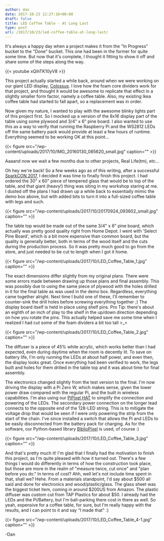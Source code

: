 ```yaml
---
author: dan
date: 2017-10-23 12:27:16+00:00
draft: false
title: LED Coffee Table - At Long Last
type: post
url: /2017/10/23/led-coffee-table-at-long-last/
---
```


It's always a happy day when a project makes it from the "In Progress" bucket to the "Done" bucket. This one had been in the former for quite some time. But now that it's complete, I thought it fitting to show it off and share some of the steps along the way.

{{< youtube xQihTK10yV8 >}}

This project actually started a while back, around when we were working on our giant LED display, [Colossus](/2015/09/22/building-the-colossus-led-display/). I love how the foam core dividers work for that project, and thought it would be awesome to replicate that effect in a slightly smaller form factor, namely a coffee table. Also, my existing Ikea coffee table had started to fall apart, so a replacement was in order.

<!-- more -->

Now given my nature, I wanted to play with the awesome blinky lights part of this project first. So I mocked up a version of the 8x16 display part of the table using some plywood and 3/4" x 6" pine board. I also wanted to use this as a way to verify that running the Raspberry Pi and the WS2812 LEDs off the same battery pack would provide at least a few hours of runtime. Everything seemed to be working OK at this point...

{{< figure src="/wp-content/uploads/2017/10/IMG_20160130_085620_small.jpg" caption="" >}}

Aaaand now we wait a few months due to other projects, Real Life(tm), etc...

Oh hey we're back! So a few weeks ago as of this writing, after a successful [SparkCON 2017](/sparkcon-2017/), I decided it was time to finally finish this project. I had ordered the 30" x 60" piece of tempered glass that would be to top of the table, and that giant (heavy!) thing was siting in my workshop staring at me. I dusted off the plans I had drawn up a while back to essentially mimic the demo box above, but with added bits to turn it into a full-sized coffee table with legs and such.

{{< figure src="/wp-content/uploads/2017/10/20170924_093602_small.jpg" caption="" >}}

The table top would be made out of the same 3/4" x 6" pine board, which actually was pretty good quality right from Home Depot. I went with 'Select Pine Board', which is a bit more expensive than common board, but the quality is generally better, both in terms of the wood itself and the cuts during the production process. So it was pretty much good to go from the store, and just needed to be cut to length when I got it home.

{{< figure src="/wp-content/uploads/2017/10/LED_Coffee_Table_1.jpg" caption="" >}}

The exact dimensions differ slightly from my original plans. There were some errors made between drawing up those plans and final assembly. This was possibly due to using the same piece of plywood with the holes drilled in it for the final table as was used in the demo box. Regardless, everything came together alright. Next time I build one of these, I'll remember to counter-sink the drill holes before screwing everything together ;) The display board itself is held in place using shelf pins. Pro Tip: there's about an eighth of an inch of play to the shelf in the up/down direction depending on how you rotate the pins. This actually helped save me some time when I realized I had cut some of the foam dividers a bit too tall >_<

{{< figure src="/wp-content/uploads/2017/10/LED_Coffee_Table_2.jpg" caption="" >}}

The diffuser is a piece of 45% white acrylic, which works better than I had expected, even during daytime when the room is decently lit. To save on battery life, I'm only running the LEDs at about half power, and even then, the display looks great. Once everything had been verified to work, the legs built and holes for them drilled in the table top and it was about time for final assembly.

The electronics changed slightly from the test version to the final. I'm now driving the display with a Pi Zero W, which makes sense, given the lower power draw compared with the regular Pi, and the built in wireless capabilities. I'm also using our [PiPixel HAT](https://www.tindie.com/products/ManiacalLabs/pipixel-raspberry-pi-led-strip-hat/) to simplify the connection and powering of the LEDs. The secondary power connection on the longer lead connects to the opposite end of the 128-LED string. This is to mitigate the voltage drop that would be seen if I were only powering the strip from the start of the chain. I've since installed a switch that allows the Pi and LEDs to be easily disconnected from the battery pack for charging. As for the software, our Python-based library [BiblioPixel](https://github.com/ManiacalLabs/bibliopixel) is used, of course :)

{{< figure src="/wp-content/uploads/2017/10/LED_Coffee_Table_3.jpg" caption="" >}}

And that's pretty much it! I'm glad that I finally had the motivation to finish this project, as I'm quite pleased with how it turned out. There's a few things I would do differently in terms of how the construction took place, but those are more in the realm of "measure twice, cut once" and "plan before you do." In terms of cost? Ahh, well let's not include time spent in that, shall we? Hehe. From a materials standpoint, I'd say about $500 all said and done for electronics and wood/plastic/glass. The glass sheet was the biggest ticket item, coming in around $200US from Amazon. The plastic diffuser was custom cut from TAP Plastics for about $50. I already had the LEDs and the Pi/Battery, but I'm ball-parking there cost in there as well. So yeah, expensive for a coffee table, for sure, but I'm really happy with the results, and I can point to it and say "I made that" :)

{{< figure src="/wp-content/uploads/2017/10/LED_Coffee_Table_4-1.jpg" caption="" >}}

-Dan
